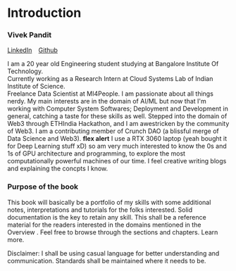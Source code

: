 # Introduction

### Vivek Pandit
[LinkedIn](https://www.linkedin.com/in/vivek-pandit-28681b206/) &ensp;
[Github](https://gihub.com/ipanditi)

I am a 20 year old Engineering student studying at Bangalore Institute Of Technology. \
Currently working as a Research Intern at Cloud Systems Lab of Indian Institute of Science. \
Freelance Data Scientist at MI4People. 
I am passionate about all things nerdy. My main interests are in the domain of AI/ML but now that I'm working with Computer System Softwares; Deployment and Development in general, catching a taste for these skills as well. Stepped into the domain of Web3 through ETHIndia Hackathon, and I am awestricken by the community of Web3. I am a contributing member of Crunch DAO (a blissful merge of Data Science and Web3). 
 **flex alert** I use a RTX 3060 laptop (yeah bought it for Deep Learning stuff xD) so am very much interested to know the 0s and 1s of GPU architecture and programming, to explore the most computationally powerful machines of our time. I feel creative writing blogs and explaining the concpts I know.  

### Purpose of the book

This book will basically be a portfolio of my skills with some additional notes, interpretations and tutorials for the folks interested.
Solid documentation is the key to retain any skill. This shall be a reference material for the readers interested in the domains mentioned in the Overview . Feel free to browse through the sections and chapters. Learn more.

 Disclaimer: I shall be using casual language for better understanding and communication. Standards shall be maintained where it needs to be.      

